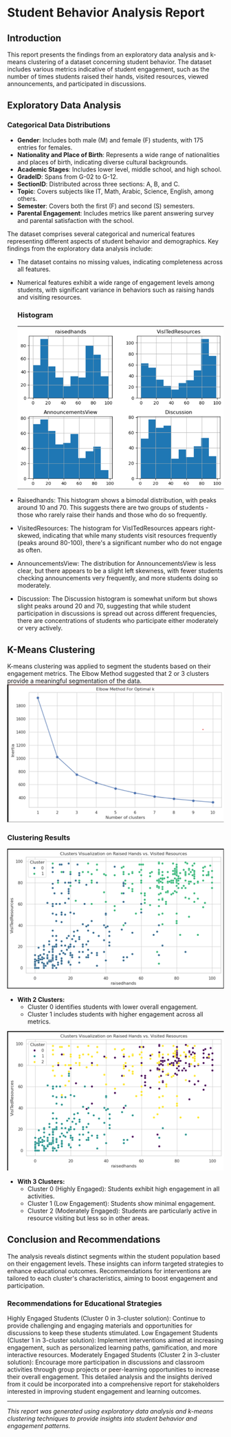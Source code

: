 
# Student Behavior Analysis Report

## Introduction
This report presents the findings from an exploratory data analysis and k-means clustering of a dataset concerning student behavior. The dataset includes various metrics indicative of student engagement, such as the number of times students raised their hands, visited resources, viewed announcements, and participated in discussions.

## Exploratory Data Analysis

### Categorical Data Distributions

- **Gender**: Includes both male (M) and female (F) students, with 175 entries for females.
- **Nationality and Place of Birth**: Represents a wide range of nationalities and places of birth, indicating diverse cultural backgrounds.
- **Academic Stages**: Includes lower level, middle school, and high school.
- **GradeID**: Spans from G-02 to G-12.
- **SectionID**: Distributed across three sections: A, B, and C.
- **Topic**: Covers subjects like IT, Math, Arabic, Science, English, among others.
- **Semester**: Covers both the first (F) and second (S) semesters.
- **Parental Engagement**: Includes metrics like parent answering survey and parental satisfaction with the school.


The dataset comprises several categorical and numerical features representing different aspects of student behavior and demographics. Key findings from the exploratory data analysis include:
- The dataset contains no missing values, indicating completeness across all features.
- Numerical features exhibit a wide range of engagement levels among students, with significant variance in behaviors such as raising hands and visiting resources.

  ### Histogram
  ![Image Alt Text](figures1/fig1.png)

- Raisedhands:
This histogram shows a bimodal distribution, with peaks around 10 and 70. This suggests there are two groups of students - those who rarely raise their hands and those who do so frequently.
 - VisitedResources:
The histogram for VisITedResources appears right-skewed, indicating that while many students visit resources frequently (peaks around 80-100), there's a significant number who do not engage as often.
 - AnnouncementsView:
The distribution for AnnouncementsView is less clear, but there appears to be a slight left skewness, with fewer students checking announcements very frequently, and more students doing so moderately.
 - Discussion:
The Discussion histogram is somewhat uniform but shows slight peaks around 20 and 70, suggesting that while student participation in discussions is spread out across different frequencies, there are concentrations of students who participate either moderately or very actively.

## K-Means Clustering
K-means clustering was applied to segment the students based on their engagement metrics. The Elbow Method suggested that 2 or 3 clusters provide a meaningful segmentation of the data.
![Image Alt Text](figures1/fig2.png)
### Clustering Results

![Image Alt Text](figures1/fig4.png)
- **With 2 Clusters:**
  - Cluster 0 identifies students with lower overall engagement.
  - Cluster 1 includes students with higher engagement across all metrics.

![Image Alt Text](figures1/fig3.png)
- **With 3 Clusters:**
  - Cluster 0 (Highly Engaged): Students exhibit high engagement in all activities.
  - Cluster 1 (Low Engagement): Students show minimal engagement.
  - Cluster 2 (Moderately Engaged): Students are particularly active in resource visiting but less so in other areas.

## Conclusion and Recommendations
The analysis reveals distinct segments within the student population based on their engagement levels. These insights can inform targeted strategies to enhance educational outcomes. Recommendations for interventions are tailored to each cluster's characteristics, aiming to boost engagement and participation.

### Recommendations for Educational Strategies
Highly Engaged Students (Cluster 0 in 3-cluster solution): Continue to provide challenging and engaging materials and opportunities for discussions to keep these students stimulated.
Low Engagement Students (Cluster 1 in 3-cluster solution): Implement interventions aimed at increasing engagement, such as personalized learning paths, gamification, and more interactive resources.
Moderately Engaged Students (Cluster 2 in 3-cluster solution): Encourage more participation in discussions and classroom activities through group projects or peer-learning opportunities to increase their overall engagement.
This detailed analysis and the insights derived from it could be incorporated into a comprehensive report for stakeholders interested in improving student engagement and learning outcomes.


---

*This report was generated using exploratory data analysis and k-means clustering techniques to provide insights into student behavior and engagement patterns.*
